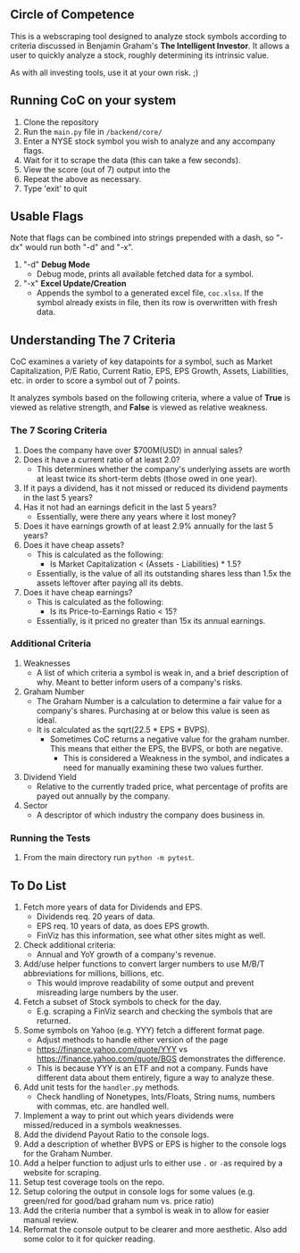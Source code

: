 ## Circle of Competence

This is a webscraping tool designed to analyze stock symbols according to criteria discussed in Benjamin Graham's __The Intelligent Investor__. It allows a user to quickly analyze a stock, roughly determining its intrinsic value.

As with all investing tools, use it at your own risk. ;)

## Running CoC on your system

1. Clone the repository
2. Run the `main.py` file in `/backend/core/`
3. Enter a NYSE stock symbol you wish to analyze and any accompany flags.
4. Wait for it to scrape the data (this can take a few seconds).
5. View the score (out of 7) output into the
6. Repeat the above as necessary.
7. Type 'exit' to quit

## Usable Flags

Note that flags can be combined into strings prepended with a dash, so "-dx" would run both "-d" and "-x".

1. "-d" **Debug Mode**
   * Debug mode, prints all available fetched data for a symbol.
2. "-x" **Excel Update/Creation**
   * Appends the symbol to a generated excel file, `coc.xlsx`. If the symbol already exists in file, then its row is overwritten with fresh data.

## Understanding The 7 Criteria

CoC examines a variety of key datapoints for a symbol, such as Market Capitalization, P/E Ratio, Current Ratio, EPS, EPS Growth, Assets, Liabilities, etc. in order to score a symbol out of 7 points.

It analyzes symbols based on the following criteria, where a value of **True** is viewed as relative strength, and **False** is viewed as relative weakness.

### The 7 Scoring Criteria

1. Does the company have over $700M(USD) in annual sales?
2. Does it have a current ratio of at least 2.0?
   * This determines whether the company's underlying assets are worth at least twice its short-term debts (those owed in one year).
3. If it pays a dividend, has it not missed or reduced its dividend payments in the last 5 years?
4. Has it not had an earnings deficit in the last 5 years?
   * Essentially, were there any years where it lost money?
5. Does it have earnings growth of at least 2.9% annually for the last 5 years?
6. Does it have cheap assets?
   * This is calculated as the following:
     * Is Market Capitalization < (Assets - Liabilities) * 1.5?
   * Essentially, is the value of all its outstanding shares less than 1.5x the assets leftover after paying all its debts.
7. Does it have cheap earnings?
   * This is calculated as the following:
     * Is its Price-to-Earnings Ratio < 15?
   * Essentially, is it priced no greater than 15x its annual earnings.

### Additional Criteria

1. Weaknesses
   * A list of which criteria a symbol is weak in, and a brief description of why. Meant to better inform users of a company's risks.
2. Graham Number
   * The Graham Number is a calculation to determine a fair value for a company's shares. Purchasing at or below this value is seen as ideal.
   * It is calculated as the sqrt(22.5 * EPS * BVPS).
     * Sometimes CoC returns a negative value for the graham number. This means that either the EPS, the BVPS, or both are negative.
       * This is considered a Weakness in the symbol, and indicates a need for manually examining these two values further.
3. Dividend Yield
   * Relative to the currently traded price, what percentage of profits are payed out annually by the company.
4. Sector
   * A descriptor of which industry the company does business in.

### Running the Tests

1. From the main directory run `python -m pytest`.

## To Do List

1. Fetch more years of data for Dividends and EPS.
   * Dividends req. 20 years of data.
   * EPS req. 10 years of data, as does EPS growth.
   * FinViz has this information, see what other sites might as well.
2. Check additional criteria:
   * Annual and YoY growth of a company's revenue.
3. Add/use helper functions to convert larger numbers to use M/B/T abbreviations for millions, billions, etc.
   * This would improve readability of some output and prevent misreading large numbers by the user.
4. Fetch a subset of Stock symbols to check for the day.
   * E.g. scraping a FinViz search and checking the symbols that are returned.
5. Some symbols on Yahoo (e.g. YYY) fetch a different format page.
   * Adjust methods to handle either version of the page
   * https://finance.yahoo.com/quote/YYY vs https://finance.yahoo.com/quote/BGS demonstrates the difference.
   * This is because YYY is an ETF and not a company. Funds have different data about them entirely, figure a way to analyze these.
6. Add unit tests for the `handler.py` methods.
   * Check handling of Nonetypes, Ints/Floats, String nums, numbers with commas, etc. are handled well.
7. Implement a way to print out which years dividends were missed/reduced in a symbols weaknesses.
8. Add the dividend Payout Ratio to the console logs.
9. Add a description of whether BVPS or EPS is higher to the console logs for the Graham Number.
10. Add a helper function to adjust urls to either use `.` or `-`as required by a website for scraping.
11. Setup test coverage tools on the repo.
12. Setup coloring the output in console logs for some values (e.g. green/red for good/bad graham num vs. price ratio)
13. Add the criteria number that a symbol is weak in to allow for easier manual review.
14. Reformat the console output to be clearer and more aesthetic. Also add some color to it for quicker reading.
